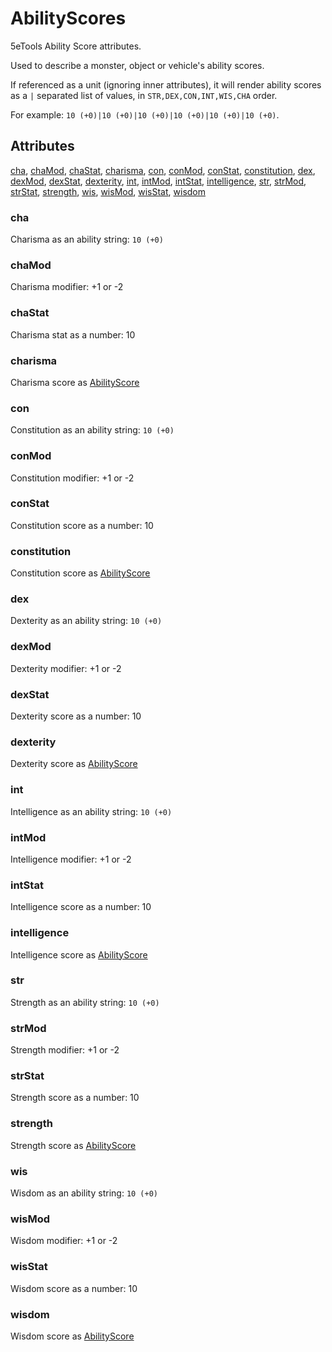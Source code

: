 # AbilityScores

5eTools Ability Score attributes.

Used to describe a monster, object or vehicle's ability scores.

If referenced as a unit (ignoring inner attributes), it will render ability scores as
a `|` separated list of values, in `STR,DEX,CON,INT,WIS,CHA` order.

For example:
`10 (+0)|10 (+0)|10 (+0)|10 (+0)|10 (+0)|10 (+0)`.

## Attributes

[cha](#cha), [chaMod](#chamod), [chaStat](#chastat), [charisma](#charisma), [con](#con), [conMod](#conmod), [conStat](#constat), [constitution](#constitution), [dex](#dex), [dexMod](#dexmod), [dexStat](#dexstat), [dexterity](#dexterity), [int](#int), [intMod](#intmod), [intStat](#intstat), [intelligence](#intelligence), [str](#str), [strMod](#strmod), [strStat](#strstat), [strength](#strength), [wis](#wis), [wisMod](#wismod), [wisStat](#wisstat), [wisdom](#wisdom)

### cha

Charisma as an ability string: `10 (+0)`

### chaMod

Charisma modifier: +1 or -2

### chaStat

Charisma stat as a number: 10

### charisma

Charisma score as [AbilityScore](AbilityScore.md)

### con

Constitution as an ability string: `10 (+0)`

### conMod

Constitution modifier: +1 or -2

### conStat

Constitution score as a number: 10

### constitution

Constitution score as [AbilityScore](AbilityScore.md)

### dex

Dexterity as an ability string: `10 (+0)`

### dexMod

Dexterity modifier: +1 or -2

### dexStat

Dexterity score as a number: 10

### dexterity

Dexterity score as [AbilityScore](AbilityScore.md)

### int

Intelligence as an ability string: `10 (+0)`

### intMod

Intelligence modifier: +1 or -2

### intStat

Intelligence score as a number: 10

### intelligence

Intelligence score as [AbilityScore](AbilityScore.md)

### str

Strength as an ability string: `10 (+0)`

### strMod

Strength modifier: +1 or -2

### strStat

Strength score as a number: 10

### strength

Strength score as [AbilityScore](AbilityScore.md)

### wis

Wisdom as an ability string: `10 (+0)`

### wisMod

Wisdom modifier: +1 or -2

### wisStat

Wisdom score as a number: 10

### wisdom

Wisdom score as [AbilityScore](AbilityScore.md)

